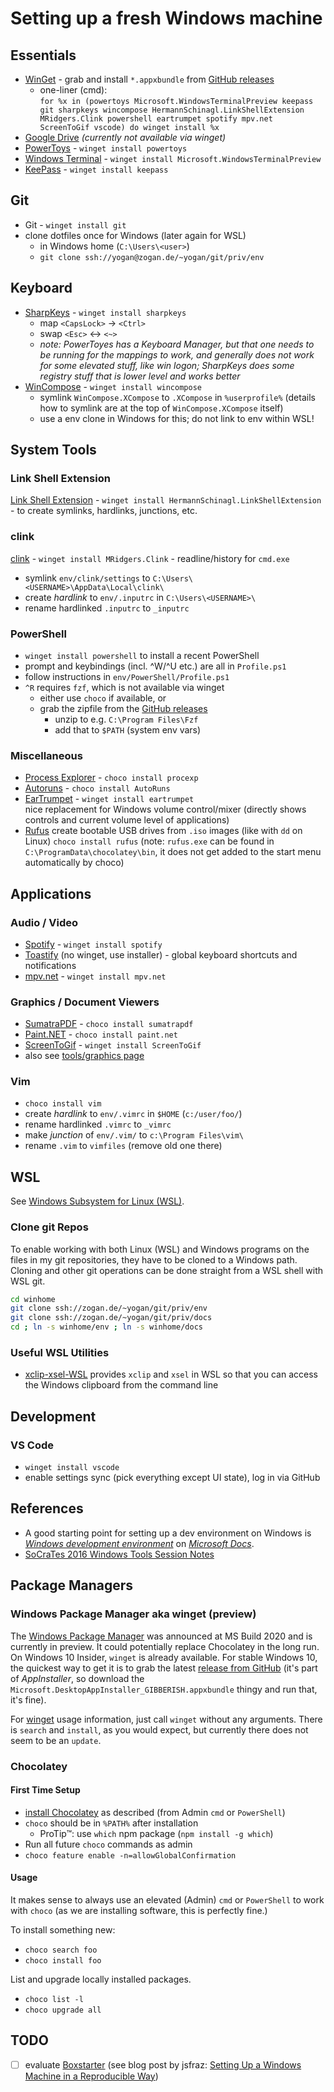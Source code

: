 # Setting up a fresh Windows machine

## Essentials

- [WinGet](https://docs.microsoft.com/en-us/windows/package-manager/) - grab and install
  `*.appxbundle` from [GitHub releases](https://github.com/microsoft/winget-cli/releases)
  - one-liner (cmd):  
    `for %x in (powertoys Microsoft.WindowsTerminalPreview keepass git sharpkeys wincompose HermannSchinagl.LinkShellExtension MRidgers.Clink powershell eartrumpet spotify mpv.net ScreenToGif vscode) do winget install %x`
- [Google Drive](https://www.google.com/drive/download/) _(currently not available via winget)_
- [PowerToys](https://github.com/microsoft/PowerToys) - `winget install powertoys`
- [Windows Terminal](https://github.com/microsoft/terminal) - `winget install Microsoft.WindowsTerminalPreview`
- [KeePass](http://keepass.info/) - `winget install keepass`

## Git

- Git - `winget install git`
- clone dotfiles once for Windows (later again for WSL)
  - in Windows home (`C:\Users\<user>`)
  - `git clone ssh://yogan@zogan.de/~yogan/git/priv/env`

## Keyboard

- [SharpKeys](https://sharpkeys.codeplex.com) - `winget install sharpkeys`
  - map `<CapsLock>` → `<Ctrl>`
  - swap `<Esc>` ↔ `<~>`
  - *note: PowerToyes has a Keyboard Manager, but that one needs to be running for the
    mappings to work, and generally does not work for some elevated stuff, like win logon;
    SharpKeys does some registry stuff that is lower level and works better*
- [WinCompose](https://github.com/SamHocevar/wincompose) - `winget install wincompose`
  - symlink `WinCompose.XCompose` to `.XCompose` in `%userprofile%` (details how
    to symlink are at the top of `WinCompose.XCompose` itself)
  - use a env clone in Windows for this; do not link to env within WSL!

## System Tools

### Link Shell Extension

[Link Shell
Extension](http://schinagl.priv.at/nt/hardlinkshellext/hardlinkshellext.html) -
`winget install HermannSchinagl.LinkShellExtension` - to create symlinks, hardlinks, junctions,
etc.

### clink

[clink](https://mridgers.github.io/clink/) - `winget install MRidgers.Clink` -
readline/history for `cmd.exe`

- symlink `env/clink/settings` to `C:\Users\<USERNAME>\AppData\Local\clink\`
- create *hardlink* to `env/.inputrc` in `C:\Users\<USERNAME>\`
- rename hardlinked `.inputrc` to `_inputrc`

### PowerShell

- `winget install powershell` to install a recent PowerShell
- prompt and keybindings (incl. ^W/^U etc.) are all in `Profile.ps1`
- follow instructions in `env/PowerShell/Profile.ps1`
- `^R` requires `fzf`, which is not available via winget
   - either use `choco` if available, or
   - grab the zipfile from the [GitHub releases](https://github.com/junegunn/fzf/releases)
     - unzip to e.g. `C:\Program Files\Fzf`
     - add that to `$PATH` (system env vars)

### Miscellaneous

- [Process
  Explorer](https://technet.microsoft.com/en-us/sysinternals/bb896653.aspx) -
  `choco install procexp`
- [Autoruns](https://technet.microsoft.com/en-us/sysinternals/bb963902.aspx) -
  `choco install AutoRuns`
- [EarTrumpet](https://github.com/File-New-Project/EarTrumpet) -
  `winget install eartrumpet`  
  nice replacement for Windows volume control/mixer (directly shows controls
  and current volume level of applications)  
- [Rufus](http://rufus.akeo.ie) create bootable USB drives from `.iso` images
  (like with `dd` on Linux) `choco install rufus` (note: `rufus.exe` can be
  found in `C:\ProgramData\chocolatey\bin`, it does not get added to the start
  menu automatically by choco)

## Applications

### Audio / Video

- [Spotify](https://www.spotify.com/de/download/windows/) - `winget install spotify`
- [Toastify](https://github.com/aleab/toastify/releases) (no winget, use installer) -
  global keyboard shortcuts and notifications
- [mpv.net](https://github.com/stax76/mpv.net) - `winget install mpv.net`

### Graphics / Document Viewers

- [SumatraPDF](http://www.sumatrapdfreader.org/free-pdf-reader.html) -
  `choco install sumatrapdf`
- [Paint.NET](http://www.getpaint.net) - `choco install paint.net`
- [ScreenToGif](http://www.screentogif.com/) - `winget install ScreenToGif`
- also see [tools/graphics page](../tools/graphics.md)

### Vim

- `choco install vim`
- create *hardlink* to `env/.vimrc` in `$HOME` (`c:/user/foo/`)
- rename hardlinked `.vimrc` to `_vimrc`
- make *junction* of `env/.vim/` to `c:\Program Files\vim\`
- rename `.vim` to `vimfiles` (remove old one there)

## WSL

See [Windows Subsystem for Linux (WSL)](wsl.md).

### Clone git Repos

To enable working with both Linux (WSL) and Windows programs on the files in my
git repositories, they have to be cloned to a Windows path. Cloning and other
git operations can be done straight from a WSL shell with WSL git.

```sh
cd winhome
git clone ssh://zogan.de/~yogan/git/priv/env
git clone ssh://zogan.de/~yogan/git/priv/docs
cd ; ln -s winhome/env ; ln -s winhome/docs
```

### Useful WSL Utilities

- [xclip-xsel-WSL](https://github.com/Konfekt/xclip-xsel-WSL) provides `xclip`
  and `xsel` in WSL so that you can access the Windows clipboard from the
  command line

## Development

### VS Code

- `winget install vscode`
- enable settings sync (pick everything except UI state), log in via GitHub

## References

- A good starting point for setting up a dev environment on Windows is
  *[Windows development environment](https://docs.microsoft.com/en-us/windows/dev-environment/)*
  on *[Microsoft Docs](https://docs.microsoft.com/en-us/)*.
- [SoCraTes 2016 Windows Tools Session Notes](https://blog.sandra-parsick.de/2016/09/20/summary-of-socrates-2016-session-hey-dude-where-is-my-tool-chain-working-on-windows-as-a-linux-user-aka-lets-talk-about-windows/)

## Package Managers

### Windows Package Manager aka winget (preview)

The
[Windows Package Manager](https://docs.microsoft.com/en-us/windows/package-manager/)
was announced at MS Build 2020 and is currently in preview. It could potentially
replace Chocolatey in the long run. On Windows 10 Insider, `winget` is already
available. For stable Windows 10, the quickest way to get it is to grab the
latest [release from GitHub](https://github.com/microsoft/winget-cli/releases)
(it's part of *AppInstaller*, so download the
`Microsoft.DesktopAppInstaller_GIBBERISH.appxbundle` thingy and run that,
it's fine).

For [winget](https://docs.microsoft.com/en-us/windows/package-manager/winget/)
usage information, just call `winget` without any arguments. There is `search`
and `install`, as you would expect, but currently there does not seem to be an
`update`.

### Chocolatey

#### First Time Setup

- [install Chocolatey](https://chocolatey.org/install) as described (from Admin
  `cmd` or `PowerShell`)
- `choco` should be in `%PATH%` after installation
  - ProTip™: use `which` npm package (`npm install -g which`)
- Run all future `choco` commands as admin
- `choco feature enable -n=allowGlobalConfirmation`

#### Usage

It makes sense to always use an elevated (Admin) `cmd` or `PowerShell` to work
with `choco` (as we are installing software, this is perfectly fine.)

To install something new:

- `choco search foo`
- `choco install foo`

List and upgrade locally installed packages.

- `choco list -l`
- `choco upgrade all`

## TODO

- [ ] evaluate [Boxstarter](http://boxstarter.org/) (see blog post by jsfraz:
  [Setting Up a Windows Machine in a Reproducible
  Way](https://blog.jessfraz.com/post/windows-for-linux-nerds/#setting-up-a-windows-machine-in-a-reproducible-way))
